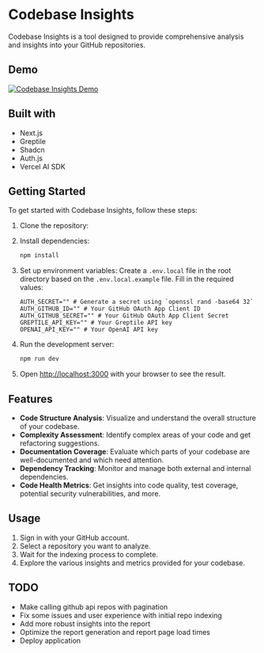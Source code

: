 # Codebase Insights 

Codebase Insights is a tool designed to provide comprehensive analysis and insights into your GitHub repositories. 

## Demo

[![Codebase Insights Demo](https://img.youtube.com/vi/j_Pu2lx6NiA/0.jpg)](https://www.youtube.com/watch?v=j_Pu2lx6NiA)

## Built with

- Next.js
- Greptile
- Shadcn
- Auth.js
- Vercel AI SDK

## Getting Started

To get started with Codebase Insights, follow these steps:

1. Clone the repository:
   
2. Install dependencies:
   ```bash
   npm install
   ```

3. Set up environment variables:
   Create a `.env.local` file in the root directory based on the `.env.local.example` file. Fill in the required values:

   ```
   AUTH_SECRET="" # Generate a secret using `openssl rand -base64 32`
   AUTH_GITHUB_ID="" # Your GitHub OAuth App Client ID
   AUTH_GITHUB_SECRET="" # Your GitHub OAuth App Client Secret
   GREPTILE_API_KEY="" # Your Greptile API key
   OPENAI_API_KEY="" # Your OpenAI API key
   ```

4. Run the development server:
   ```bash
   npm run dev
   ```

5. Open [http://localhost:3000](http://localhost:3000) with your browser to see the result.

## Features

- **Code Structure Analysis**: Visualize and understand the overall structure of your codebase.
- **Complexity Assessment**: Identify complex areas of your code and get refactoring suggestions.
- **Documentation Coverage**: Evaluate which parts of your codebase are well-documented and which need attention.
- **Dependency Tracking**: Monitor and manage both external and internal dependencies.
- **Code Health Metrics**: Get insights into code quality, test coverage, potential security vulnerabilities, and more.

## Usage

1. Sign in with your GitHub account.
2. Select a repository you want to analyze.
3. Wait for the indexing process to complete.
4. Explore the various insights and metrics provided for your codebase.


## TODO

- Make calling github api repos with pagination
- Fix some issues and user experience with initial repo indexing 
- Add more robust insights into the report
- Optimize the report generation and report page load times
- Deploy application